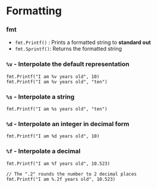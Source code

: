# Formatting

### fmt
- `fmt.Printf()` : Prints a formatted string to **standard out**
- `fmt.Sprintf()`: Returns the formatted string

### `%v` - Interpolate the default representation
```golang
fmt.Printf("I am %v years old", 10)
fmt.Printf("I am %v years old", "ten")
```

### `%s` - Interpolate a string
```golang
fmt.Printf("I am %s years old", "ten")
```

### `%d` - Interpolate an integer in decimal form
```golang
fmt.Printf("I am %d years old", 10)
```

### `%f` - Interpolate a decimal
```golang
fmt.Printf("I am %f years old", 10.523)

// The ".2" rounds the number to 2 decimal places
fmt.Printf("I am %.2f years old", 10.523)
```